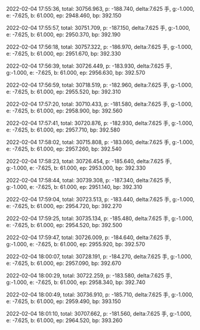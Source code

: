 2022-02-04 17:55:36, total: 30756.963, p: -188.740, delta:7.625 手, g:-1.000, e: -7.625, b: 61.000, ep: 2948.460, bp: 392.150

2022-02-04 17:55:57, total: 30751.709, p: -187.150, delta:7.625 手, g:-1.000, e: -7.625, b: 61.000, ep: 2950.370, bp: 392.190

2022-02-04 17:56:18, total: 30757.322, p: -186.970, delta:7.625 手, g:-1.000, e: -7.625, b: 61.000, ep: 2951.670, bp: 392.330

2022-02-04 17:56:39, total: 30726.449, p: -183.930, delta:7.625 手, g:-1.000, e: -7.625, b: 61.000, ep: 2956.630, bp: 392.570

2022-02-04 17:56:59, total: 30718.519, p: -182.960, delta:7.625 手, g:-1.000, e: -7.625, b: 61.000, ep: 2955.520, bp: 392.310

2022-02-04 17:57:20, total: 30710.433, p: -181.580, delta:7.625 手, g:-1.000, e: -7.625, b: 61.000, ep: 2958.900, bp: 392.560

2022-02-04 17:57:41, total: 30720.876, p: -182.930, delta:7.625 手, g:-1.000, e: -7.625, b: 61.000, ep: 2957.710, bp: 392.580

2022-02-04 17:58:02, total: 30715.808, p: -183.060, delta:7.625 手, g:-1.000, e: -7.625, b: 61.000, ep: 2957.260, bp: 392.540

2022-02-04 17:58:23, total: 30726.454, p: -185.640, delta:7.625 手, g:-1.000, e: -7.625, b: 61.000, ep: 2953.000, bp: 392.330

2022-02-04 17:58:44, total: 30739.308, p: -187.340, delta:7.625 手, g:-1.000, e: -7.625, b: 61.000, ep: 2951.140, bp: 392.310

2022-02-04 17:59:04, total: 30723.513, p: -183.440, delta:7.625 手, g:-1.000, e: -7.625, b: 61.000, ep: 2954.720, bp: 392.270

2022-02-04 17:59:25, total: 30735.134, p: -185.480, delta:7.625 手, g:-1.000, e: -7.625, b: 61.000, ep: 2954.520, bp: 392.500

2022-02-04 17:59:47, total: 30726.009, p: -184.640, delta:7.625 手, g:-1.000, e: -7.625, b: 61.000, ep: 2955.920, bp: 392.570

2022-02-04 18:00:07, total: 30728.191, p: -184.270, delta:7.625 手, g:-1.000, e: -7.625, b: 61.000, ep: 2957.090, bp: 392.670

2022-02-04 18:00:29, total: 30722.259, p: -183.580, delta:7.625 手, g:-1.000, e: -7.625, b: 61.000, ep: 2958.340, bp: 392.740

2022-02-04 18:00:49, total: 30736.910, p: -185.710, delta:7.625 手, g:-1.000, e: -7.625, b: 61.000, ep: 2959.490, bp: 393.150

2022-02-04 18:01:10, total: 30707.662, p: -181.560, delta:7.625 手, g:-1.000, e: -7.625, b: 61.000, ep: 2964.520, bp: 393.260